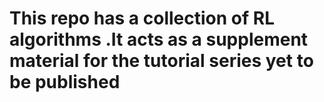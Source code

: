 # This repo has a collection of RL algorithms .It acts as a supplement material for the tutorial series yet to be published
